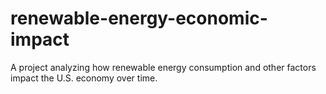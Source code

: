 # renewable-energy-economic-impact
 A project analyzing how renewable energy consumption and other factors impact the U.S. economy over time.
